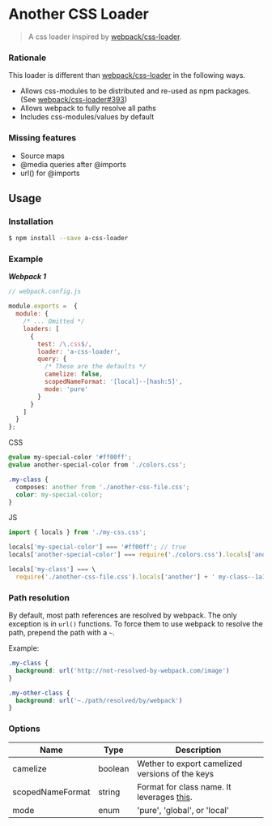 # Another CSS Loader

> A css loader inspired by [webpack/css-loader](https://github.com/webpack/css-loader).

### Rationale
This loader is different than [webpack/css-loader](https://github.com/webpack/css-loader) in the following ways.

- Allows css-modules to be distributed and re-used as npm packages. (See [webpack/css-loader#393](https://github.com/webpack/css-loader/pull/393))
- Allows webpack to fully resolve all paths
- Includes css-modules/values by default

### Missing features

- Source maps
- @media queries after @imports
- url() for @imports

## Usage

### Installation

```bash
$ npm install --save a-css-loader
```

### Example

***Webpack 1***

```javascript
// webpack.config.js

module.exports =  {
  module: {
    /* ... Omitted */
    loaders: [
      {
        test: /\.css$/,
        loader: 'a-css-loader',
        query: {
          /* These are the defaults */
          camelize: false,
          scopedNameFormat: '[local]--[hash:5]',
          mode: 'pure'
        }
      }
    ]
  }
};
```

CSS

```css
@value my-special-color '#ff00ff';
@value another-special-color from './colors.css';

.my-class {
  composes: another from './another-css-file.css';
  color: my-special-color;
}
```

JS

```javascript
import { locals } from './my-css.css';

locals['my-special-color'] === '#ff00ff'; // true
locals['another-special-color'] === require('./colors.css').locals['another-special-color']; // true

locals['my-class'] === \
  require('./another-css-file.css').locals['another'] + ' my-class--1a1b2'; // true
```

### Path resolution

By default, most path references are resolved by webpack. The only exception is in `url()`
functions. To force them to use webpack to resolve the path, prepend the path with a `~`.

Example:
```css
.my-class {
  background: url('http://not-resolved-by-webpack.com/image')
}

.my-other-class {
  background: url('~./path/resolved/by/webpack')
}
```

### Options

| Name | Type | Description |
|------|-------------|-------|
| camelize | boolean | Wether to export camelized versions of the keys |
| scopedNameFormat | string | Format for class name. It leverages [this](https://github.com/webpack/loader-utils#interpolatename). |
| mode | enum | 'pure', 'global', or 'local' |
